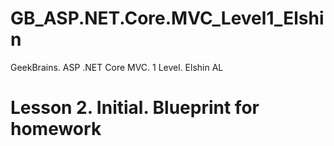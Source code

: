 # GB_ASP.NET.Core.MVC_Level1_Elshin
GeekBrains.  ASP .NET Core MVC. 1 Level. Elshin AL

# Lesson 2. Initial. Blueprint for homework
